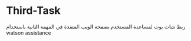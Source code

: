# Third-Task
ربط شات بوت لمساعدة المستخدم بصفحة الويب المنفذة في المهمة الثانية 
باستخدام watson assistance 

